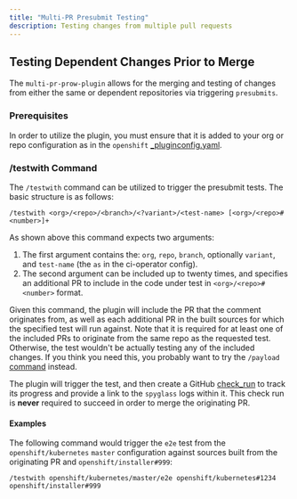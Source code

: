 ```yaml
---
title: "Multi-PR Presubmit Testing"
description: Testing changes from multiple pull requests
---
```


## Testing Dependent Changes Prior to Merge
The `multi-pr-prow-plugin` allows for the merging and testing of changes from either the same or dependent repositories via triggering `presubmits`.

### Prerequisites
In order to utilize the plugin, you must ensure that it is added to your org or repo configuration as in the `openshift` [_pluginconfig.yaml](https://github.com/openshift/release/blob/29721a824a755f2ec8b2e3cd94f7d4ac35a2a4b6/core-services/prow/02_config/openshift/_pluginconfig.yaml#L41-L44).

### /testwith Command
The `/testwith` command can be utilized to trigger the presubmit tests. The basic structure is as follows:
```
/testwith <org>/<repo>/<branch>/<?variant>/<test-name> [<org>/<repo>#<number>]+
```
As shown above this command expects two arguments: 
1. The first argument contains the: `org`, `repo`, `branch`, optionally `variant`, and `test-name` (the `as` in the ci-operator config).
2. The second argument can be included up to twenty times, and specifies an additional PR to include in the code under test in `<org>/<repo>#<number>` format.

Given this command, the plugin will include the PR that the comment originates from, as well as each additional PR in the built sources for which the specified test will run against.
Note that it is required for at least one of the included PRs to originate from the same repo as the requested test. Otherwise, the test wouldn't be actually testing any of the included changes. If you think you need this, you probably want to try the `/payload` [command](/docs/release-oversight/pull-request-testing/#payload) instead.

The plugin will trigger the test, and then create a GitHub [check_run](https://docs.github.com/en/rest/checks/runs?apiVersion=2022-11-28) to track its progress and provide a link to the `spyglass` logs within it. This check run is **never** required to succeed in order to merge the originating PR.

#### Examples
The following command would trigger the `e2e` test from the `openshift/kubernetes` `master` configuration against sources built from the originating PR and `openshift/installer#999`:
```
/testwith openshift/kubernetes/master/e2e openshift/kubernetes#1234 openshift/installer#999
```
